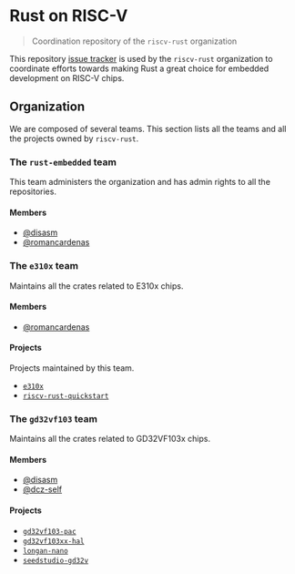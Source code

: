 # Rust on RISC-V

> Coordination repository of the `riscv-rust` organization

This repository [issue tracker] is used by the `riscv-rust` organization to coordinate efforts towards making Rust a great choice for embedded development on RISC-V chips.

## Organization

We are composed of several teams.
This section lists all the teams and all the projects owned by `riscv-rust`.

### The `rust-embedded` team

This team administers the organization and has admin rights to all the repositories.

#### Members

- [@disasm]
- [@romancardenas]

### The `e310x` team

Maintains all the crates related to E310x chips.

#### Members

- [@romancardenas]

#### Projects

Projects maintained by this team.

- [`e310x`]
- [`riscv-rust-quickstart`]

### The `gd32vf103` team

Maintains all the crates related to GD32VF103x chips.

#### Members

- [@disasm]
- [@dcz-self]

#### Projects

- [`gd32vf103-pac`]
- [`gd32vf103xx-hal`]
- [`longan-nano`]
- [`seedstudio-gd32v`]




[issue tracker]: https://github.com/riscv-rust/teams/issues

[`e310x`]: https://github.com/riscv-rust/e310x
[`riscv-rust-quickstart`]: https://github.com/riscv-rust/riscv-rust-quickstart
[`gd32vf103-pac`]: https://github.com/riscv-rust/gd32vf103-pac
[`gd32vf103xx-hal`]: https://github.com/riscv-rust/gd32vf103xx-hal
[`longan-nano`]: https://github.com/riscv-rust/longan-nano
[`seedstudio-gd32v`]: https://github.com/riscv-rust/seedstudio-gd32v

[@disasm]: https://github.com/disasm
[@romancardenas]: https://github.com/romancardenas
[@dcz-self]: https://dorotac.eu
